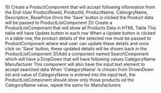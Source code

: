 1))
Create a ProductComponent that will accept following information from the End-User ProductRowId, ProductId, ProductName, CateogryName, Description, BasePrice
Once the 'Save' button is clicked the Product data will be passed to ProductListComponent
2))
Create a ProductListComponent that will show all Products Data in HTML Table 
This table will have Update button in each row
When a Update button is clicked in a table row, the product details of the selected row must be passed to ProductComponent where end-user can update these details and once click on 'Save' button, these updated details will be shown back in the ProductListComponent
3))Add a component named SearchComponent which will have a DropDown that will have following values 
CategoryName
Manufacturer
This component will also have the input:text element to accept searched data
When 'CategoryName' is chosen from DrownDown list and value of CategoryName is entered into the input:text, the ProductListComponent should show only those products od the CategoryName value, repeat the same for Manufacturers

